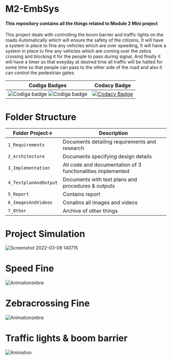 # M2-EmbSys

#### This repository contains all the things related to Module 2 Mini project 

This project deals with controlling the boom barrier and traffic lights on the roads Automatically which will ensure the safety of the citizens, It will have a system in place to fine any vehicles which are over speeding, It will have a system in place to fine any vehicles which are coming over the zebra crossing and blocking it for the people to pass during signal, And finally it will have a timer so that eveyday at desired time all traffic will be halted for some time so that people can pass to the other side of the road and also it can control the pedestrian gates.

|Codiga Badges|Codacy Badge|
|:--:|:--:|
|![Codiga badge](https://api.codiga.io/project/31801/score/svg) ![Codiga badge](https://api.codiga.io/project/31801/status/svg)|[![Codacy Badge](https://app.codacy.com/project/badge/Grade/62cbec8fca804f92b49d6dc87dada71f)](https://www.codacy.com/gh/Sharatraddi/M2-EmbSys/dashboard?utm_source=github.com&amp;utm_medium=referral&amp;utm_content=Sharatraddi/M2-EmbSys&amp;utm_campaign=Badge_Grade)  

# Folder Structure
Folder Project->| Description
-------------------| -----------------------------------------
`1_Requirements`   | Documents detailing requirements and research
`2_Architecture`   | Documents specifying design details
`3_Implementation` | All code and documentation of 3 functionalities implemented
`4_TestplanAndOutput`| Documents with test plans and procedures & outputs
`5_Report`      | Contains report
`6_ImagesAndVideos` | Conatins all images and videos
`7_Other`      | Archive of other things

# Project Simulation
![Screenshot 2022-03-09 140715](https://user-images.githubusercontent.com/46928815/157403928-d936598f-4bb0-4d31-8508-58e3c8dc2dbe.png)

# Speed Fine
![Animationzebra](https://user-images.githubusercontent.com/46928815/157416263-94ac9665-4a8f-4b30-aa82-f5a2fd9f66be.gif)

# Zebracrossing Fine
![Animationzebra](https://user-images.githubusercontent.com/46928815/157416605-5af906bf-66fc-4837-890c-8ff9dd5f7520.gif)

# Traffic lights & boom barrier
![Animation](https://user-images.githubusercontent.com/46928815/157388104-1c0085b0-3cb9-4782-8f16-cf5e052e3744.gif)






